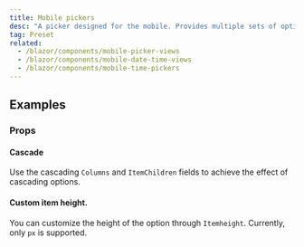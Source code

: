 ```yaml
---
title: Mobile pickers
desc: "A picker designed for the mobile. Provides multiple sets of options for users to choose, and supports single-column selection, multi-column selection and cascading selection."
tag: Preset
related:
  - /blazor/components/mobile-picker-views
  - /blazor/components/mobile-date-time-views
  - /blazor/components/mobile-time-pickers
---
```


## Examples

### Props

#### Cascade

Use the cascading `Columns` and `ItemChildren` fields to achieve the effect of cascading options.

<app-alert type="warning" content="The data nesting depth of the cascade selection needs to be consistent, and if some of the options do not have sub
options, you can use an empty string for placeholder."></app-alert>

<masa-example file="Examples.components.mobile_pickers.Cascade"></masa-example>

#### Custom item height.

You can customize the height of the option through `Itemheight`. Currently, only `px` is supported.

<masa-example file="Examples.components.mobile_pickers.ItemHeight"></masa-example>


